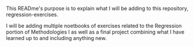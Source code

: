This READme's purpose is to explain what I will be adding to this repository, regression-exercises. 

I will be adding multiple noetbooks of exercises related to the Regression portion of Methodologies I as well as a final project combining what I have learned up to and including anything new. 